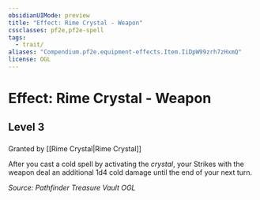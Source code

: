 ```yaml
---
obsidianUIMode: preview
title: "Effect: Rime Crystal - Weapon"
cssclasses: pf2e,pf2e-spell
tags:
  - trait/
aliases: "Compendium.pf2e.equipment-effects.Item.IiDpW99zrh7zHxmQ"
license: OGL
---
```

# Effect: Rime Crystal - Weapon
## Level 3
### 






Granted by [[Rime Crystal|Rime Crystal]]

After you cast a cold spell by activating the _crystal_, your Strikes with the weapon deal an additional 1d4 cold damage until the end of your next turn.

*Source: Pathfinder Treasure Vault*
*OGL*